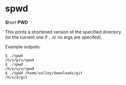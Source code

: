 # spwd

**S**hort **PWD**

This prints a shortened version of the specified directory<br>
(or the current one if `.` or no args are specifed).

Example outputs:
```
$ ./spwd
/h/v/p/v/spwd
$ ./spwd .
/h/v/u/v/spwd
$ ./spwd /home/valley/downloads/git
/h/v/d/git
```
